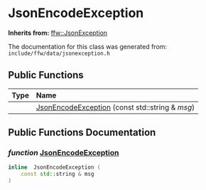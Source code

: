 JsonEncodeException
===================================


**Inherits from:** [ffw::JsonException](ffw_JsonException.html)

The documentation for this class was generated from: `include/ffw/data/jsonexception.h`



## Public Functions

| Type | Name |
| -------: | :------- |
|   | [JsonEncodeException](#a5abaa4d) (const std::string & _msg_)  |


## Public Functions Documentation

### _function_ <a id="a5abaa4d" href="#a5abaa4d">JsonEncodeException</a>

```cpp
inline  JsonEncodeException (
    const std::string & msg
) 
```





